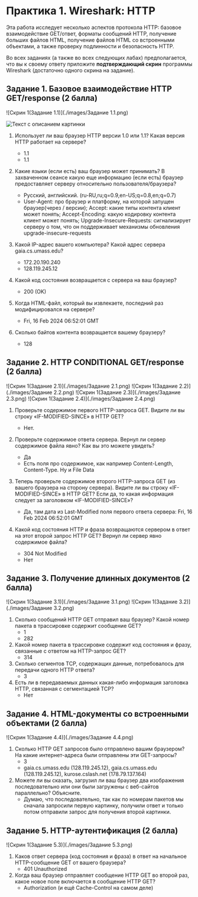# Практика 1. Wireshark: HTTP
Эта работа исследует несколько аспектов протокола HTTP: базовое взаимодействие GET/ответ,
форматы сообщений HTTP, получение больших файлов HTML, получение файлов HTML со
встроенными объектами, а также проверку подлинности и безопасность HTTP.

Во всех заданиях (а также во всех следующих лабах) предполагается, что вы к своему ответу 
приложите **подтверждающий скрин** программы Wireshark (достаточно одного скрина на задание).

## Задание 1. Базовое взаимодействие HTTP GET/response (2 балла)

![Скрин 1(Задание 1.1)](./images/Задание 1.1.png)

<image src="images/Задание 1.1.png" alt="Текст с описанием картинки">

1. Использует ли ваш браузер HTTP версии 1.0 или 1.1? Какая версия HTTP работает на
   сервере?
   - 1.1
   - 1.1

2. Какие языки (если есть) ваш браузер может принимать? В захваченном сеансе какую еще
   информацию (если есть) браузер предоставляет серверу относительно пользователя/браузера?
   - Русский, английский. (ru-RU,ru;q=0.9,en-US;q=0.8,en;q=0.7) 
   - User-Agent: про браузер и платформу, на которой запущен браузер(через / версии); Accept: какие типы контента клиент может понять; Accept-Encoding: какую кодировку контента клиент может понять; Upgrade-Insecure-Requests: сигнализирует серверу о том, что он поддерживает механизмы обновления upgrade-insecure-requests

3. Какой IP-адрес вашего компьютера? Какой адрес сервера gaia.cs.umass.edu?
   - 172.20.190.240
   - 128.119.245.12

4. Какой код состояния возвращается с сервера на ваш браузер?
   - 200 (OK)
   
5. Когда HTML-файл, который вы извлекаете, последний раз модифицировался на сервере?
   - Fri, 16 Feb 2024 06:52:01 GMT
   
6. Сколько байтов контента возвращается вашему браузеру?
   - 128

## Задание 2. HTTP CONDITIONAL GET/response (2 балла)

![Скрин 1(Задание 2.1)](./images/Задание 2.1.png)
![Скрин 1(Задание 2.2)](./images/Задание 2.2.png)
![Скрин 1(Задание 2.3)](./images/Задание 2.3.png)
![Скрин 1(Задание 2.4)](./images/Задание 2.4.png)


1. Проверьте содержимое первого HTTP-запроса GET. Видите ли вы строку «IF-MODIFIED-SINCE» в HTTP GET?
   - Нет.
   
2. Проверьте содержимое ответа сервера. Вернул ли сервер содержимое файла явно? Как вы
   это можете увидеть?
   - Да
   - Есть поля про содержимое, как например Content-Length, Content-Type. Ну и File Data
   
3. Теперь проверьте содержимое второго HTTP-запроса GET (из вашего браузера на сторону
   сервера). Видите ли вы строку «IF-MODIFIED-SINCE» в HTTP GET? Если да, то какая
   информация следует за заголовком «IF-MODIFIED-SINCE»?
   - Да, там дата из Last-Modified поля первого ответа сервера: Fri, 16 Feb 2024 06:52:01 GMT
   
4. Какой код состояния HTTP и фраза возвращаются сервером в ответ на этот второй запрос
   HTTP GET? Вернул ли сервер явно содержимое файла?
   - 304 Not Modified
   - Нет

## Задание 3. Получение длинных документов (2 балла)

![Скрин 1(Задание 3.1)](./images/Задание 3.1.png)
![Скрин 1(Задание 3.2)](./images/Задание 3.2.png)

1. Сколько сообщений HTTP GET отправил ваш браузер? Какой номер пакета в трассировке
   содержит сообщение GET?
   - 1
   - 282
2. Какой номер пакета в трассировке содержит код состояния и фразу, связанные с ответом
   на HTTP-запрос GET?
   - 314
3. Сколько сегментов TCP, содержащих данные, потребовалось для передачи одного HTTP ответа?
   - 3
4. Есть ли в передаваемых данных какая-либо информация заголовка HTTP, связанная с
   сегментацией TCP?
   - Нет

## Задание 4. HTML-документы со встроенными объектами (2 балла)

![Скрин 1(Задание 4.4)](./images/Задание 4.4.png)

1. Сколько HTTP GET запросов было отправлено вашим браузером? На какие интернет-адреса были отправлены эти GET-запросы?
   - 3
   - gaia.cs.umass.edu (128.119.245.12), gaia.cs.umass.edu (128.119.245.12), kurose.cslash.net (178.79.137.164)
2. Можете ли вы сказать, загрузил ли ваш браузер два изображения последовательно или
   они были загружены с веб-сайтов параллельно? Объясните.
   - Думаю, что последовательно, так как по номерам пакетов мы сначала запросили первую картинку, получили ответ и только потом отправили запрос для получения второй картинки.

## Задание 5. HTTP-аутентификация (2 балла)

![Скрин 1(Задание 5.3)](./images/Задание 5.3.png)

1. Каков ответ сервера (код состояния и фраза) в ответ на начальное HTTP-сообщение GET от вашего браузера?
   - 401 Unauthorized
2. Когда ваш браузер отправляет сообщение HTTP GET во второй раз, какое новое поле включается в сообщение HTTP GET?
   - Authorization (и ещё Cache-Control на самом деле)
